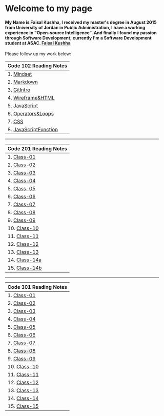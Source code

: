 # Welcome to my page

#### My Name is Faisal Kushha, I received my master's degree in August 2015 from University of Jordan in Public Administration, I have a working experience in "Open-source Intelligence". And finally I found my passion through Software Development; currently I'm a Software Development student at ASAC. [Faisal Kushha](https://github.com/Faisal-Kushha)

Please follow up my work below:

| Code 102 Reading Notes                      |
| ------------------------------------------- |
| 1. [Mindset](Mindset)                       |
| 2. [Markdown](Markdown)                     |
| 3. [GitIntro](GitIntro)                     |
| 4. [Wireframe&HTML](Wireframe&HTML)         |
| 5. [JavaScript](JavaScript)                 |
| 6. [Operators&Loops](Operators&Loops)       |
| 7. [CSS](CSS)                               |
| 8. [JavaScriptFunction](JavaScriptFunction) |

---

| Code 201 Reading Notes     |
| -------------------------- |
| 1. [Class-01](Class-01)    |
| 2. [Class-02](Class-02)    |
| 3. [Class-03](Class-03)    |
| 4. [Class-04](Class-04)    |
| 5. [Class-05](Class-05)    |
| 6. [Class-06](Class-06)    |
| 7. [Class-07](Class-07)    |
| 8. [Class-08](Class-08)    |
| 9. [Class-09](Class-09)    |
| 10. [Class-10](Class-10)   |
| 11. [Class-11](Class-11)   |
| 12. [Class-12](Class-12)   |
| 13. [Class-13](Class-13)   |
| 14. [Class-14a](Class-14a) |
| 15. [Class-14b](Class-14b) |

---

| Code 301 Reading Notes      |
| --------------------------- |
| 1. [Class-01](301class01)   |
| 2. [Class-02](301class02)   |
| 3. [Class-03](301class-03)  |
| 4. [Class-04](301class-04)  |
| 5. [Class-05](301class-05)  |
| 6. [Class-06](301class-06)  |
| 7. [Class-07](301class-07)  |
| 8. [Class-08](301class-08)  |
| 9. [Class-09](301class-09)  |
| 10. [Class-10](301class-10) |
| 11. [Class-11](301class-11) |
| 12. [Class-12](301class-12) |
| 13. [Class-13](301class-13) |
| 14. [Class-14]()            |
| 15. [Class-15]()            |
